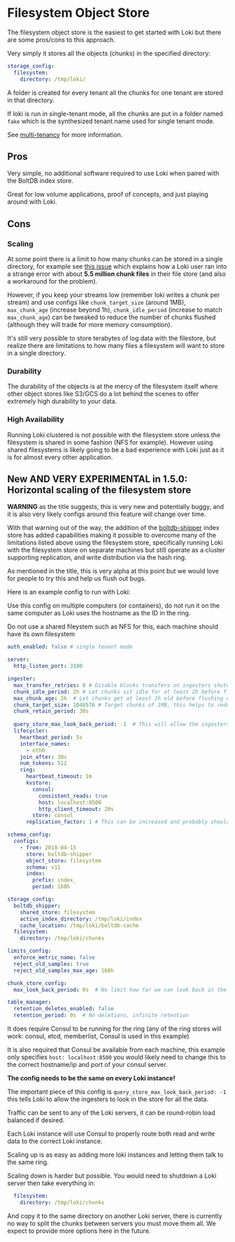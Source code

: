 # Filesystem Object Store

The filesystem object store is the easiest to get started with Loki but there are some pros/cons to this approach.

Very simply it stores all the objects (chunks) in the specified directory:

```yaml
storage_config:
  filesystem:
    directory: /tmp/loki/
```

A folder is created for every tenant all the chunks for one tenant are stored in that directory.

If loki is run in single-tenant mode, all the chunks are put in a folder named `fake` which is the synthesized tenant name used for single tenant mode.

See [multi-tenancy](../multi-tenancy.md) for more information.

## Pros

Very simple, no additional software required to use Loki when paired with the BoltDB index store.

Great for low volume applications, proof of concepts, and just playing around with Loki.

## Cons

### Scaling

At some point there is a limit to how many chunks can be stored in a single directory, for example see [this issue](https://github.com/grafana/loki/issues/1502) which explains how a Loki user ran into a strange error with about **5.5 million chunk files** in their file store (and also a workaround for the problem).

However, if you keep your streams low (remember loki writes a chunk per stream) and use configs like `chunk_target_size` (around 1MB), `max_chunk_age` (increase beyond 1h), `chunk_idle_period` (increase to match `max_chunk_age`) can be tweaked to reduce the number of chunks flushed (although they will trade for more memory consumption).

It's still very possible to store terabytes of log data with the filestore, but realize there are limitations to how many files a filesystem will want to store in a single directory.

### Durability

The durability of the objects is at the mercy of the filesystem itself where other object stores like S3/GCS do a lot behind the scenes to offer extremely high durability to your data.

### High Availability

Running Loki clustered is not possible with the filesystem store unless the filesystem is shared in some fashion (NFS for example).  However using shared filesystems is likely going to be a bad experience with Loki just as it is for almost every other application.

## New AND VERY EXPERIMENTAL in 1.5.0: Horizontal scaling of the filesystem store

**WARNING** as the title suggests, this is very new and potentially buggy, and it is also very likely configs around this feature will change over time.

With that warning out of the way, the addition of the [boltdb-shipper](boltdb-shipper.md) index store has added capabilities making it possible to overcome many of the limitations listed above using the filesystem store, specifically running Loki with the filesystem store on separate machines but still operate as a cluster supporting replication, and write distribution via the hash ring.

As mentioned in the title, this is very alpha at this point but we would love for people to try this and help us flush out bugs.

Here is an example config to run with Loki:

Use this config on multiple computers (or containers), do not run it on the same computer as Loki uses the hostname as the ID in the ring.

Do not use a shared fileystem such as NFS for this, each machine should have its own filesystem

```yaml
auth_enabled: false # single tenant mode

server:
  http_listen_port: 3100

ingester:
  max_transfer_retries: 0 # Disable blocks transfers on ingesters shutdown or rollout.
  chunk_idle_period: 2h # Let chunks sit idle for at least 2h before flushing, this helps to reduce total chunks in store
  max_chunk_age: 2h  # Let chunks get at least 2h old before flushing due to age, this helps to reduce total chunks in store
  chunk_target_size: 1048576 # Target chunks of 1MB, this helps to reduce total chunks in store
  chunk_retain_period: 30s
  
  query_store_max_look_back_period: -1  # This will allow the ingesters to query the store for all data
  lifecycler:
    heartbeat_period: 5s
    interface_names:
      - eth0
    join_after: 30s
    num_tokens: 512
    ring:
      heartbeat_timeout: 1m
      kvstore:
        consul:
          consistent_reads: true
          host: localhost:8500
          http_client_timeout: 20s
        store: consul
      replication_factor: 1 # This can be increased and probably should if you are running multiple machines!

schema_config:
  configs:
    - from: 2018-04-15
      store: boltdb-shipper
      object_store: filesystem
      schema: v11
      index:
        prefix: index_
        period: 168h

storage_config:
  boltdb_shipper:
    shared_store: filesystem
    active_index_directory: /tmp/loki/index
    cache_location: /tmp/loki/boltdb-cache
  filesystem:
    directory: /tmp/loki/chunks

limits_config:
  enforce_metric_name: false
  reject_old_samples: true
  reject_old_samples_max_age: 168h

chunk_store_config:
  max_look_back_period: 0s  # No limit how far we can look back in the store

table_manager:
  retention_deletes_enabled: false
  retention_period: 0s  # No deletions, infinite retention
```

It does require Consul to be running for the ring (any of the ring stores will work: consul, etcd, memberlist, Consul is used in this example)

It is also required that Consul be available from each machine, this example only specifies `host: localhost:8500` you would likely need to change this to the correct hostname/ip and port of your consul server.

**The config needs to be the same on every Loki instance!**

The important piece of this config is `query_store_max_look_back_period: -1` this tells Loki to allow the ingesters to look in the store for all the data.

Traffic can be sent to any of the Loki servers, it can be round-robin load balanced if desired.

Each Loki instance will use Consul to properly route both read and write data to the correct Loki instance.

Scaling up is as easy as adding more loki instances and letting them talk to the same ring.

Scaling down is harder but possible.  You would need to shutdown a Loki server then take everything in:

```yaml
  filesystem:
    directory: /tmp/loki/chunks
```

And copy it to the same directory on another Loki server, there is currently no way to split the chunks between servers you must move them all.  We expect to provide more options here in the future.


